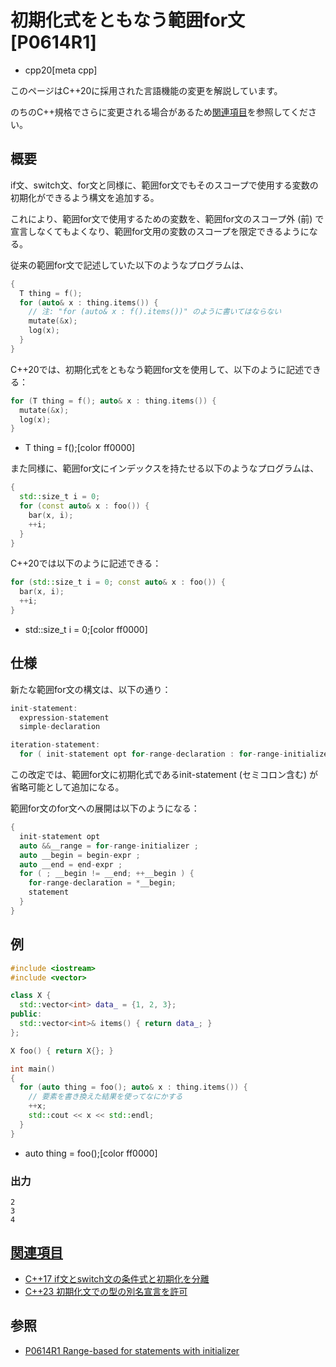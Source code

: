 # 初期化式をともなう範囲for文 [P0614R1]
* cpp20[meta cpp]

<!-- start lang caution -->

このページはC++20に採用された言語機能の変更を解説しています。

のちのC++規格でさらに変更される場合があるため[関連項目](#relative-page)を参照してください。

<!-- last lang caution -->

## 概要
if文、switch文、for文と同様に、範囲for文でもそのスコープで使用する変数の初期化ができるよう構文を追加する。

これにより、範囲for文で使用するための変数を、範囲for文のスコープ外 (前) で宣言しなくてもよくなり、範囲for文用の変数のスコープを限定できるようになる。

従来の範囲for文で記述していた以下のようなプログラムは、

```cpp
{
  T thing = f();
  for (auto& x : thing.items()) {
    // 注: "for (auto& x : f().items())" のように書いてはならない
    mutate(&x);
    log(x);
  }
}
```

C++20では、初期化式をともなう範囲for文を使用して、以下のように記述できる：

```cpp
for (T thing = f(); auto& x : thing.items()) {
  mutate(&x);
  log(x);
}
```
* T thing = f();[color ff0000]

また同様に、範囲for文にインデックスを持たせる以下のようなプログラムは、

```cpp
{
  std::size_t i = 0;
  for (const auto& x : foo()) {
    bar(x, i);
    ++i;
  }
}
```

C++20では以下のように記述できる：

```cpp
for (std::size_t i = 0; const auto& x : foo()) {
  bar(x, i);
  ++i;
}
```
* std::size_t i = 0;[color ff0000]


## 仕様
新たな範囲for文の構文は、以下の通り：

```cpp
init-statement:
  expression-statement
  simple-declaration

iteration-statement:
  for ( init-statement opt for-range-declaration : for-range-initializer ) statement
```

この改定では、範囲for文に初期化式であるinit-statement (セミコロン含む) が省略可能として追加になる。

範囲for文のfor文への展開は以下のようになる：

```cpp
{
  init-statement opt
  auto &&__range = for-range-initializer ;
  auto __begin = begin-expr ;
  auto __end = end-expr ;
  for ( ; __begin != __end; ++__begin ) {
    for-range-declaration = *__begin;
    statement
  }
}
```

## 例
```cpp example
#include <iostream>
#include <vector>

class X {
  std::vector<int> data_ = {1, 2, 3};
public:
  std::vector<int>& items() { return data_; }
};

X foo() { return X{}; }

int main()
{
  for (auto thing = foo(); auto& x : thing.items()) {
    // 要素を書き換えた結果を使ってなにかする
    ++x;
    std::cout << x << std::endl;
  }
}
```
* auto thing = foo();[color ff0000]

### 出力
```
2
3
4
```


## <a id="relative-page" href="#relative-page">関連項目</a>
- [C++17 if文とswitch文の条件式と初期化を分離](/lang/cpp17/selection_statements_with_initializer.md)
- [C++23 初期化文での型の別名宣言を許可](/lang/cpp23/extend_init_statement_to_allow_alias_declaration.md)


## 参照
- [P0614R1 Range-based for statements with initializer](http://www.open-std.org/jtc1/sc22/wg21/docs/papers/2017/p0614r1.html)